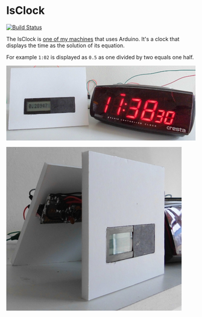 # IsClock

[![Build Status](https://travis-ci.org/richelbilderbeek/IsClock.svg?branch=master)](https://travis-ci.org/richelbilderbeek/IsClock)

The IsClock is [one of my machines](https://github.com/richelbilderbeek/Machines) that uses Arduino.
It's a clock that displays the time as the solution of its equation.

For example `1:02` is displayed as `0.5` as one divided by two equals one half.

![IsClock](IsClock.jpg)

![IsClock from the side](IsClockSide.jpg)
